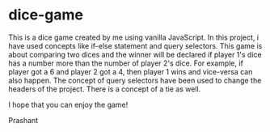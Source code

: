# dice-game

This is a dice game created by me using vanilla JavaScript. In this project, i have used concepts like if-else statement and query selectors. This game is about comparing two dices and the winner will be declared if player 1's dice has a number more than the number of player 2's dice. For example, if player got a 6 and player 2 got a 4, then player 1 wins and vice-versa can also happen. The concept of query selectors have been used to change the headers of the project. There is a concept of a tie as well.

I hope that you can enjoy the game!

Prashant

